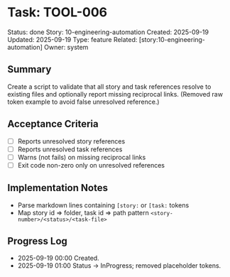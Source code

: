 # Task: TOOL-006
Status: done
Story: 10-engineering-automation
Created: 2025-09-19
Updated: 2025-09-19
Type: feature
Related: [story:10-engineering-automation]
Owner: system

## Summary
Create a script to validate that all story and task references resolve to existing files and optionally report missing reciprocal links. (Removed raw token example to avoid false unresolved reference.)

## Acceptance Criteria
- [ ] Reports unresolved story references
- [ ] Reports unresolved task references
- [ ] Warns (not fails) on missing reciprocal links
- [ ] Exit code non-zero only on unresolved references

## Implementation Notes
- Parse markdown lines containing `[story:` or `[task:` tokens
- Map story id => folder, task id => path pattern `<story-number>/<status>/<task-file>`

## Progress Log
- 2025-09-19 00:00 Created.
- 2025-09-19 01:00 Status -> InProgress; removed placeholder tokens.
